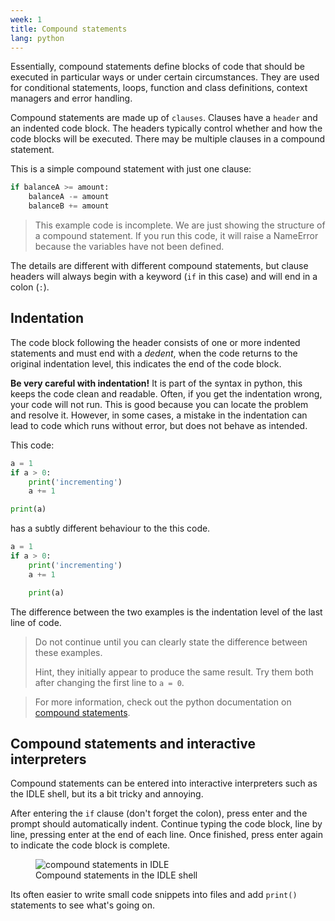 ```yaml
---
week: 1
title: Compound statements
lang: python
---
```


Essentially, compound statements define blocks of code that should be executed in particular ways or under certain circumstances.
They are used for conditional statements, loops, function and class definitions, context managers and error handling.

Compound statements are made up of `clauses`.
Clauses have a `header` and an indented code block.
The headers typically control whether and how the code blocks will be executed.
There may be multiple clauses in a compound statement.

This is a simple compound statement with just one clause:

```python
if balanceA >= amount:
    balanceA -= amount
    balanceB += amount
```

> This example code is incomplete.
We are just showing the structure of a compound statement.
If you run this code, it will raise a NameError because the variables have not been defined.

The details are different with different compound statements, but clause headers will always begin with a keyword (`if` in this case) and will end in a colon (`:`).

## Indentation

The code block following the header consists of one or more indented statements and must end with a *dedent*, when the code returns to the original indentation level, this indicates the end of the code block.

**Be very careful with indentation!**
It is part of the syntax in python, this keeps the code clean and readable.
Often, if you get the indentation wrong, your code will not run. 
This is good because you can locate the problem and resolve it.
However, in some cases, a mistake in the indentation can lead to code which runs without error, but does not behave as intended.

This code:

```python
a = 1
if a > 0:
    print('incrementing')
    a += 1

print(a)
```

has a subtly different behaviour to the this code.

```python
a = 1
if a > 0:
    print('incrementing')
    a += 1

    print(a)
```

The difference between the two examples is the indentation level of the last line of code.

> Do not continue until you can clearly state the difference between these examples.
>
> Hint, they initially appear to produce the same result.
> Try them both after changing the first line to `a = 0`.

> For more information, check out the python documentation on [compound statements](https://docs.python.org/3/reference/compound_stmts.html).

## Compound statements and interactive interpreters

Compound statements can be entered into interactive interpreters such as the IDLE shell, but its a bit tricky and annoying.

After entering the `if` clause (don't forget the colon), press enter and the prompt should automatically indent.
Continue typing the code block, line by line, pressing enter at the end of each line.
Once finished, press enter again to indicate the code block is complete.

<figure>
    <img src="{{"assets/img/conditional.png" | relative_url}}" alt="compound statements in IDLE">
    <figcaption>Compound statements in the IDLE shell</figcaption>
</figure>

Its often easier to write small code snippets into files and add `print()` statements to see what's going on.
